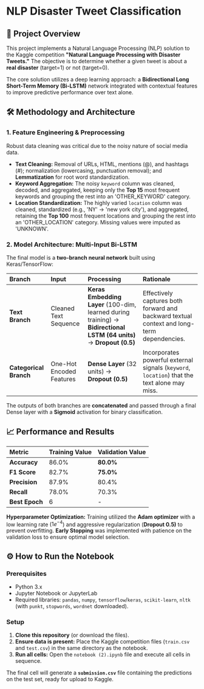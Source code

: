 # NLP Disaster Tweet Classification

## 🚀 Project Overview

This project implements a Natural Language Processing (NLP) solution to the Kaggle competition **"Natural Language Processing with Disaster Tweets."** The objective is to determine whether a given tweet is about a **real disaster** (target=1) or not (target=0).

The core solution utilizes a deep learning approach: a **Bidirectional Long Short-Term Memory (Bi-LSTM)** network integrated with contextual features to improve predictive performance over text alone.

## 🛠️ Methodology and Architecture

### 1. Feature Engineering & Preprocessing

Robust data cleaning was critical due to the noisy nature of social media data.

* **Text Cleaning:** Removal of URLs, HTML, mentions (@), and hashtags (#); normalization (lowercasing, punctuation removal); and **Lemmatization** for root word standardization.
* **Keyword Aggregation:** The noisy `keyword` column was cleaned, decoded, and aggregated, keeping only the **Top 15** most frequent keywords and grouping the rest into an 'OTHER\_KEYWORD' category.
* **Location Standardization:** The highly varied `location` column was cleaned, standardized (e.g., 'NY' $\rightarrow$ 'new york city'), and aggregated, retaining the **Top 100** most frequent locations and grouping the rest into an 'OTHER\_LOCATION' category. Missing values were imputed as 'UNKNOWN'.

### 2. Model Architecture: Multi-Input Bi-LSTM

The final model is a **two-branch neural network** built using Keras/TensorFlow:

| Branch | Input | Processing | Rationale |
| :--- | :--- | :--- | :--- |
| **Text Branch** | Cleaned Text Sequence | **Keras Embedding Layer** (100-dim, learned during training) $\rightarrow$ **Bidirectional LSTM (64 units)** $\rightarrow$ **Dropout (0.5)** | Effectively captures both forward and backward textual context and long-term dependencies. |
| **Categorical Branch** | One-Hot Encoded Features | **Dense Layer** (32 units) $\rightarrow$ **Dropout (0.5)** | Incorporates powerful external signals (`keyword`, `location`) that the text alone may miss. |

The outputs of both branches are **concatenated** and passed through a final Dense layer with a **Sigmoid** activation for binary classification.

## 📈 Performance and Results

| Metric | Training Value | Validation Value |
| :--- | :--- | :--- |
| **Accuracy** | 86.0% | **80.0%** |
| **F1 Score** | 82.7% | **75.0%** |
| **Precision** | 87.9% | 80.4% |
| **Recall** | 78.0% | 70.3% |
| **Best Epoch** | 6 | - |

**Hyperparameter Optimization:** Training utilized the **Adam optimizer** with a low learning rate ($1e^{-4}$) and aggressive regularization (**Dropout $0.5$)** to prevent overfitting. **Early Stopping** was implemented with patience on the validation loss to ensure optimal model selection.

## ⚙️ How to Run the Notebook

### Prerequisites

* Python 3.x
* Jupyter Notebook or JupyterLab
* Required libraries: `pandas`, `numpy`, `tensorflow`/`keras`, `scikit-learn`, `nltk` (with `punkt`, `stopwords`, `wordnet` downloaded).

### Setup

1.  **Clone this repository** (or download the files).
2.  **Ensure data is present:** Place the Kaggle competition files (`train.csv` and `test.csv`) in the same directory as the notebook.
3.  **Run all cells:** Open the `notebook (2).ipynb` file and execute all cells in sequence.

The final cell will generate a **`submission.csv`** file containing the predictions on the test set, ready for upload to Kaggle.
